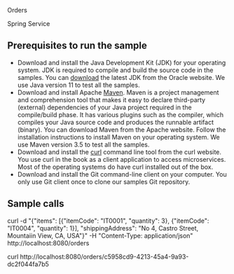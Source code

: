 Orders

Spring Service

## Prerequisites to run the sample

* Download and install the Java Development Kit (JDK) for your operating system. JDK is required to compile and build the source code in the samples. You can [download](http://www.oracle.com/technetwork/java/javase/downloads/index.html) the latest JDK from the Oracle website.  We use Java version 11 to test all the samples.
* Download and install Apache [Maven](https://maven.apache.org/install.html). Maven is a project management and comprehension tool that makes it easy to declare third-party (external) dependencies of your Java project required in the compile/build phase. It has various plugins such as the compiler, which compiles your Java source code and produces the runnable artifact (binary). You can download Maven from the Apache website.  Follow the installation instructions  to install Maven on your operating system. We use Maven version 3.5 to test all the samples.
* Download and install the [curl](https://curl.haxx.se/download.html) command line tool from the curl website.  You use curl in the book as a client application to access microservices. Most of the operating systems do have curl installed out of the box.
* Download and install the Git command-line client on your computer. You only use Git client once to clone our samples Git repository. 

## Sample calls

curl -d "{\"items\": [{\"itemCode\": \"IT0001\", \"quantity\": 3}, {\"itemCode\": \"IT0004\", \"quantity\": 1}], \"shippingAddress\": \"No 4, Castro Street, Mountaiin View, CA, USA\"}" -H "Content-Type: application/json" http://localhost:8080/orders

curl http://localhost:8080/orders/c5958cd9-4213-45a4-9a93-dc2f044fa7b5
